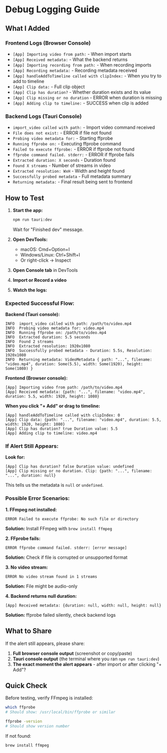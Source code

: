 # Debug Logging Guide

## What I Added

### Frontend Logs (Browser Console)
- `[App] Importing video from path:` - When import starts
- `[App] Received metadata:` - What the backend returns
- `[App] Importing recording from path:` - When recording imports
- `[App] Recording metadata:` - Recording metadata received
- `[App] handleAddToTimeline called with clipIndex:` - When you try to add to timeline
- `[App] Clip data:` - Full clip object
- `[App] Clip has duration?` - Whether duration exists and its value
- `[App] Clip missing or no duration` - ERROR when duration is missing
- `[App] Adding clip to timeline:` - SUCCESS when clip is added

### Backend Logs (Tauri Console)
- `import_video called with path:` - Import video command received
- `File does not exist:` - ERROR if file not found
- `Probing video metadata for:` - Starting ffprobe
- `Running ffprobe on:` - Executing ffprobe command
- `Failed to execute ffprobe:` - ERROR if ffprobe not found
- `ffprobe command failed. stderr:` - ERROR if ffprobe fails
- `Extracted duration: X seconds` - Duration found
- `Found X streams` - Number of streams in video
- `Extracted resolution: WxH` - Width and height found
- `Successfully probed metadata` - Full metadata summary
- `Returning metadata:` - Final result being sent to frontend

## How to Test

1. **Start the app:**
   ```bash
   npm run tauri:dev
   ```
   Wait for "Finished dev" message.

2. **Open DevTools:**
   - macOS: Cmd+Option+I
   - Windows/Linux: Ctrl+Shift+I
   - Or right-click → Inspect

3. **Open Console tab** in DevTools

4. **Import or Record a video**

5. **Watch the logs:**

### Expected Successful Flow:

**Backend (Tauri console):**
```
INFO  import_video called with path: /path/to/video.mp4
INFO  Probing video metadata for: video.mp4
INFO  Running ffprobe on: /path/to/video.mp4
INFO  Extracted duration: 5.5 seconds
INFO  Found 2 streams
INFO  Extracted resolution: 1920x1080
INFO  Successfully probed metadata - Duration: 5.5s, Resolution: 1920x1080
INFO  Returning metadata: VideoMetadata { path: "...", filename: "video.mp4", duration: Some(5.5), width: Some(1920), height: Some(1080) }
```

**Frontend (Browser console):**
```
[App] Importing video from path: /path/to/video.mp4
[App] Received metadata: {path: "...", filename: "video.mp4", duration: 5.5, width: 1920, height: 1080}
```

**When you click "+ Add" or drag to timeline:**
```
[App] handleAddToTimeline called with clipIndex: 0
[App] Clip data: {path: "...", filename: "video.mp4", duration: 5.5, width: 1920, height: 1080}
[App] Clip has duration? true Duration value: 5.5
[App] Adding clip to timeline: video.mp4
```

### If Alert Still Appears:

**Look for:**
```
[App] Clip has duration? false Duration value: undefined
[App] Clip missing or no duration. Clip: {path: "...", filename: "...", duration: null}
```

This tells us the metadata is `null` or `undefined`.

### Possible Error Scenarios:

**1. FFmpeg not installed:**
```
ERROR Failed to execute ffprobe: No such file or directory
```
**Solution:** Install FFmpeg with `brew install ffmpeg`

**2. FFprobe fails:**
```
ERROR ffprobe command failed. stderr: [error message]
```
**Solution:** Check if file is corrupted or unsupported format

**3. No video stream:**
```
ERROR No video stream found in 1 streams
```
**Solution:** File might be audio-only

**4. Backend returns null duration:**
```
[App] Received metadata: {duration: null, width: null, height: null}
```
**Solution:** ffprobe failed silently, check backend logs

## What to Share

If the alert still appears, please share:

1. **Full browser console output** (screenshot or copy/paste)
2. **Tauri console output** (the terminal where you ran `npm run tauri:dev`)
3. **The exact moment the alert appears** - after import or after clicking "+ Add"?

## Quick Check

Before testing, verify FFmpeg is installed:
```bash
which ffprobe
# Should show: /usr/local/bin/ffprobe or similar

ffprobe -version
# Should show version number
```

If not found:
```bash
brew install ffmpeg
```
